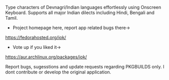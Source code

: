 Type characters of Devnagri/Indian languages effortlessly using Onscreen Keyboard. Supports all major Indian dilects including Hindi, Bengali and Tamil.

* Project homepage here, report app related bugs there->

https://fedorahosted.org/iok/


* Vote up if you liked it->

https://aur.archlinux.org/packages/iok/

Report bugs, sugesstions and update requests regarding PKGBUILDS only. I dont contribute or develop the original application.
